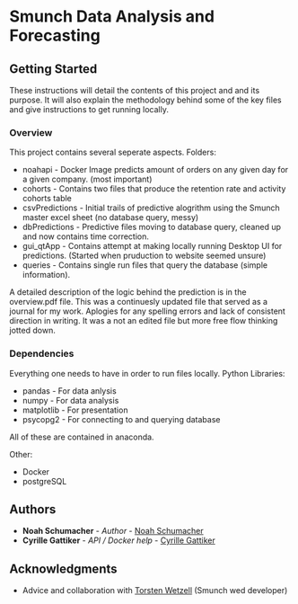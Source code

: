 # Smunch Data Analysis and Forecasting

## Getting Started

These instructions will detail the contents of this project and and its purpose. It will also explain the methodology behind some of the key files and give instructions to get running locally.

### Overview

This project contains several seperate aspects. Folders:  
* noahapi - Docker Image predicts amount of orders on any given day for a given company. (most important)
* cohorts - Contains two files that produce the retention rate and activity cohorts table
* csvPredictions - Initial trails of predictive alogrithm using the Smunch master excel sheet (no database query, messy)
* dbPredictions - Predictive files moving to database query, cleaned up and now contains time correction.
* gui_qtApp - Contains attempt at making locally running Desktop UI for predictions. (Started when pruduction to website seemed unsure)
* queries - Contains single run files that query the database (simple information).

A detailed description of the logic behind the prediction is in the overview.pdf file. This was a continuesly updated file that served as a journal for my work. Aplogies for any spelling errors and lack of consistent direction in writing. It was a not an edited file but more free flow thinking jotted down. 

### Dependencies
Everything one needs to have in order to run files locally. 
Python Libraries:
* pandas - For data anlysis
* numpy - For data analysis
* matplotlib - For presentation
* psycopg2 - For connecting to and querying database

All of these are contained in anaconda.

Other:
* Docker
* postgreSQL


## Authors

* **Noah Schumacher** - *Author* - [Noah Schumacher](https://github.com/noahschumacher)
* **Cyrille Gattiker** - *API / Docker help* - [Cyrille Gattiker](https://bitbucket.org/cyrille-88motors/)



## Acknowledgments

* Advice and collaboration with [Torsten Wetzell](https://github.com/twetzel) (Smunch wed developer)


